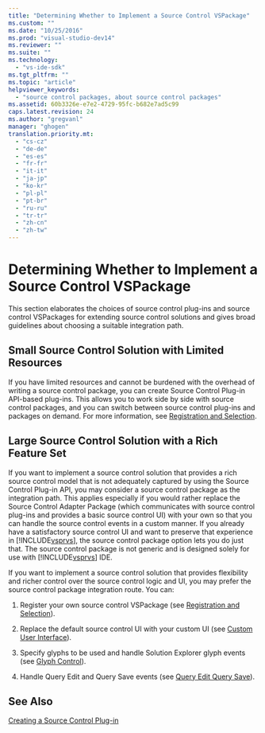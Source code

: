 ```yaml
---
title: "Determining Whether to Implement a Source Control VSPackage"
ms.custom: ""
ms.date: "10/25/2016"
ms.prod: "visual-studio-dev14"
ms.reviewer: ""
ms.suite: ""
ms.technology: 
  - "vs-ide-sdk"
ms.tgt_pltfrm: ""
ms.topic: "article"
helpviewer_keywords: 
  - "source control packages, about source control packages"
ms.assetid: 60b3326e-e7e2-4729-95fc-b682e7ad5c99
caps.latest.revision: 24
ms.author: "gregvanl"
manager: "ghogen"
translation.priority.mt: 
  - "cs-cz"
  - "de-de"
  - "es-es"
  - "fr-fr"
  - "it-it"
  - "ja-jp"
  - "ko-kr"
  - "pl-pl"
  - "pt-br"
  - "ru-ru"
  - "tr-tr"
  - "zh-cn"
  - "zh-tw"
---
```

# Determining Whether to Implement a Source Control VSPackage
This section elaborates the choices of source control plug-ins and source control VSPackages for extending source control solutions and gives broad guidelines about choosing a suitable integration path.  
  
## Small Source Control Solution with Limited Resources  
 If you have limited resources and cannot be burdened with the overhead of writing a source control package, you can create Source Control Plug-in API-based plug-ins. This allows you to work side by side with source control packages, and you can switch between source control plug-ins and packages on demand. For more information, see [Registration and Selection](../extensibility-internals/registration-and-selection--source-control-vspackage-.md).  
  
## Large Source Control Solution with a Rich Feature Set  
 If you want to implement a source control solution that provides a rich source control model that is not adequately captured by using the Source Control Plug-in API, you may consider a source control package as the integration path. This applies especially if you would rather replace the Source Control Adapter Package (which communicates with source control plug-ins and provides a basic source control UI) with your own so that you can handle the source control events in a custom manner. If you already have a satisfactory source control UI and want to preserve that experience in [!INCLUDE[vsprvs](../code-quality/includes/vsprvs_md.md)], the source control package option lets you do just that. The source control package is not generic and is designed solely for use with [!INCLUDE[vsprvs](../code-quality/includes/vsprvs_md.md)] IDE.  
  
 If you want to implement a source control solution that provides flexibility and richer control over the source control logic and UI, you may prefer the source control package integration route. You can:  
  
1.  Register your own source control VSPackage (see [Registration and Selection](../extensibility-internals/registration-and-selection--source-control-vspackage-.md)).  
  
2.  Replace the default source control UI with your custom UI (see [Custom User Interface](../extensibility-internals/custom-user-interface--source-control-vspackage-.md)).  
  
3.  Specify glyphs to be used and handle Solution Explorer glyph events (see [Glyph Control](../extensibility-internals/glyph-control--source-control-vspackage-.md)).  
  
4.  Handle Query Edit and Query Save events (see [Query Edit Query Save](../extensibility-internals/query-edit-query-save--source-control-vspackage-.md)).  
  
## See Also  
 [Creating a Source Control Plug-in](../extensibility-internals/creating-a-source-control-plug-in.md)